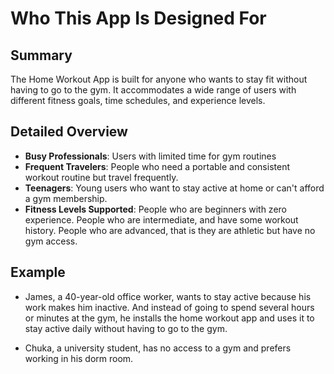 # Who This App Is Designed For

## Summary
The Home Workout App is built for anyone who wants to stay fit without having to go to the gym. It accommodates a wide range of users with different fitness goals, time schedules, and experience levels.

## Detailed Overview
- **Busy Professionals**: Users with limited time for gym routines
- **Frequent Travelers**: People who need a portable and consistent workout routine but travel frequently.
- **Teenagers**: Young users who want to stay active at home or can't afford a gym membership.
- **Fitness Levels Supported**: People who are beginners with zero experience.
    People who are intermediate, and have some workout history.
    People who are advanced, that is they are athletic but have no gym access.

## Example
- James, a 40-year-old office worker, wants to stay active because his work makes him inactive. And instead of going to spend several hours or minutes at the gym, he installs the home workout app and uses it to stay active daily without having to go to the gym. 

- Chuka, a university student, has no access to a gym and prefers working in his dorm room.
